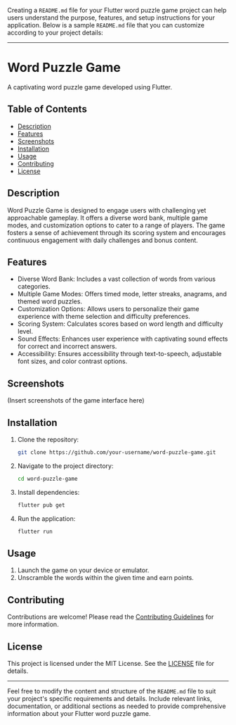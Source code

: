 Creating a `README.md` file for your Flutter word puzzle game project can help users understand the purpose, features, and setup instructions for your application. Below is a sample `README.md` file that you can customize according to your project details:

---

# Word Puzzle Game

A captivating word puzzle game developed using Flutter.

## Table of Contents

- [Description](#description)
- [Features](#features)
- [Screenshots](#screenshots)
- [Installation](#installation)
- [Usage](#usage)
- [Contributing](#contributing)
- [License](#license)

## Description

Word Puzzle Game is designed to engage users with challenging yet approachable gameplay. It offers a diverse word bank, multiple game modes, and customization options to cater to a range of players. The game fosters a sense of achievement through its scoring system and encourages continuous engagement with daily challenges and bonus content.

## Features

- Diverse Word Bank: Includes a vast collection of words from various categories.
- Multiple Game Modes: Offers timed mode, letter streaks, anagrams, and themed word puzzles.
- Customization Options: Allows users to personalize their game experience with theme selection and difficulty preferences.
- Scoring System: Calculates scores based on word length and difficulty level.
- Sound Effects: Enhances user experience with captivating sound effects for correct and incorrect answers.
- Accessibility: Ensures accessibility through text-to-speech, adjustable font sizes, and color contrast options.

## Screenshots

(Insert screenshots of the game interface here)

## Installation

1. Clone the repository:

   ```bash
   git clone https://github.com/your-username/word-puzzle-game.git
   ```

2. Navigate to the project directory:

   ```bash
   cd word-puzzle-game
   ```

3. Install dependencies:

   ```bash
   flutter pub get
   ```

4. Run the application:

   ```bash
   flutter run
   ```

## Usage

1. Launch the game on your device or emulator.
2. Unscramble the words within the given time and earn points.


## Contributing

Contributions are welcome! Please read the [Contributing Guidelines](CONTRIBUTING.md) for more information.

## License

This project is licensed under the MIT License. See the [LICENSE](LICENSE) file for details.

---

Feel free to modify the content and structure of the `README.md` file to suit your project's specific requirements and details. Include relevant links, documentation, or additional sections as needed to provide comprehensive information about your Flutter word puzzle game.
